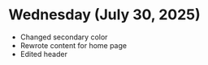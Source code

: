 # Wednesday (July 30, 2025)

- Changed secondary color
- Rewrote content for home page
- Edited header
